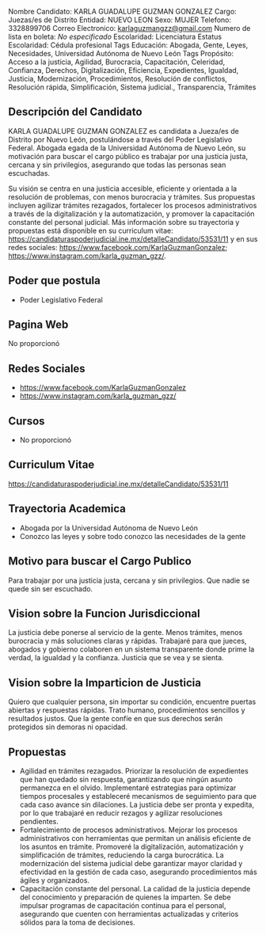 Nombre Candidato: KARLA GUADALUPE GUZMAN GONZALEZ
Cargo: Juezas/es de Distrito
Entidad: NUEVO LEON
Sexo: MUJER
Telefono: 3328899706
Correo Electronico: karlaguzmangzz@gmail.com
Numero de lista en boleta: *No especificado*
Escolaridad: Licenciatura
Estatus Escolaridad: Cédula profesional
Tags Educación: Abogada, Gente, Leyes, Necesidades, Universidad Autónoma de Nuevo León
Tags Propósito: Acceso a la justicia, Agilidad, Burocracia, Capacitación, Celeridad, Confianza, Derechos, Digitalización, Eficiencia, Expedientes, Igualdad, Justicia, Modernización, Procedimientos, Resolución de conflictos, Resolución rápida, Simplificación, Sistema judicial., Transparencia, Trámites


## Descripción del Candidato 

KARLA GUADALUPE GUZMAN GONZALEZ es candidata a Jueza/es de Distrito por Nuevo León, postulándose a través del Poder Legislativo Federal. Abogada egada de la Universidad Autónoma de Nuevo León, su motivación para buscar el cargo público es trabajar por una justicia justa, cercana y sin privilegios, asegurando que todas las personas sean escuchadas.

Su visión se centra en una justicia accesible, eficiente y orientada a la resolución de problemas, con menos burocracia y trámites. Sus propuestas incluyen agilizar trámites rezagados, fortalecer los procesos administrativos a través de la digitalización y la automatización, y promover la capacitación constante del personal judicial.  Más información sobre su trayectoria y propuestas está disponible en su curriculum vitae: https://candidaturaspoderjudicial.ine.mx/detalleCandidato/53531/11 y en sus redes sociales: https://www.facebook.com/KarlaGuzmanGonzalez; https://www.instagram.com/karla_guzman_gzz/.


## Poder que postula

- Poder Legislativo Federal


## Pagina Web

No proporcionó


## Redes Sociales

- https://www.facebook.com/KarlaGuzmanGonzalez
- https://www.instagram.com/karla_guzman_gzz/


## Cursos

- No proporcionó


## Curriculum Vitae

https://candidaturaspoderjudicial.ine.mx/detalleCandidato/53531/11


## Trayectoria Academica

- Abogada por la Universidad Autónoma de Nuevo León
- Conozco las leyes y sobre todo conozco las necesidades de la gente


## Motivo para buscar el Cargo Publico

Para trabajar por una justicia justa, cercana y sin privilegios. Que nadie se quede sin ser escuchado.


## Vision sobre la Funcion Jurisdiccional

La justicia debe ponerse al servicio de la gente. Menos trámites, menos burocracia y más soluciones claras y rápidas. Trabajaré para que jueces, abogados y gobierno colaboren en un sistema transparente donde prime la verdad, la igualdad y la confianza. Justicia que se vea y se sienta.


## Vision sobre la Imparticion de Justicia

Quiero que cualquier persona, sin importar su condición, encuentre puertas abiertas y respuestas rápidas. Trato humano, procedimientos sencillos y resultados justos. Que la gente confíe en que sus derechos serán protegidos sin demoras ni opacidad.


## Propuestas

- Agilidad en trámites rezagados. Priorizar la resolución de expedientes que han quedado sin respuesta, garantizando que ningún asunto permanezca en el olvido. Implementaré estrategias para optimizar tiempos procesales y estableceré mecanismos de seguimiento para que cada caso avance sin dilaciones. La justicia debe ser pronta y expedita, por lo que trabajaré en reducir rezagos y agilizar resoluciones pendientes.
- Fortalecimiento de procesos administrativos. Mejorar los procesos administrativos con herramientas que permitan un análisis eficiente de los asuntos en trámite. Promoveré la digitalización, automatización y simplificación de trámites, reduciendo la carga burocrática. La modernización del sistema judicial debe garantizar mayor claridad y efectividad en la gestión de cada caso, asegurando procedimientos más ágiles y organizados.
- Capacitación constante del personal. La calidad de la justicia depende del conocimiento y preparación de quienes la imparten. Se debe impulsar programas de capacitación continua para el personal, asegurando que cuenten con herramientas actualizadas y criterios sólidos para la toma de decisiones.

